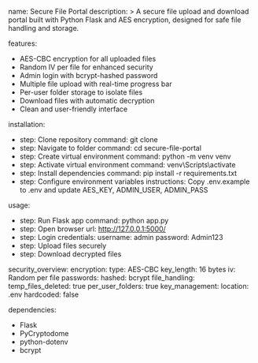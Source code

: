 name: Secure File Portal
description: >
  A secure file upload and download portal built with Python Flask and AES encryption, 
  designed for safe file handling and storage.

features:
  - AES-CBC encryption for all uploaded files
  - Random IV per file for enhanced security
  - Admin login with bcrypt-hashed password
  - Multiple file upload with real-time progress bar
  - Per-user folder storage to isolate files
  - Download files with automatic decryption
  - Clean and user-friendly interface

installation:
  - step: Clone repository
    command: git clone <your-repo-url>
  - step: Navigate to folder
    command: cd secure-file-portal
  - step: Create virtual environment
    command: python -m venv venv
  - step: Activate virtual environment
    command: venv\Scripts\activate
  - step: Install dependencies
    command: pip install -r requirements.txt
  - step: Configure environment variables
    instructions: Copy .env.example to .env and update AES_KEY, ADMIN_USER, ADMIN_PASS

usage:
  - step: Run Flask app
    command: python app.py
  - step: Open browser
    url: http://127.0.0.1:5000/
  - step: Login
    credentials:
      username: admin
      password: Admin123
  - step: Upload files securely
  - step: Download decrypted files

security_overview:
  encryption:
    type: AES-CBC
    key_length: 16 bytes
    iv: Random per file
  passwords:
    hashed: bcrypt
  file_handling:
    temp_files_deleted: true
    per_user_folders: true
  key_management:
    location: .env
    hardcoded: false

dependencies:
  - Flask
  - PyCryptodome
  - python-dotenv
  - bcrypt

